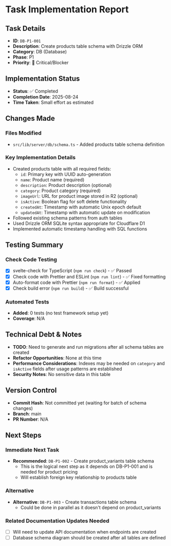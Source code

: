 # Task Implementation Report

## Task Details

- **ID**: `DB-P1-001`
- **Description**: Create products table schema with Drizzle ORM
- **Category**: DB (Database)
- **Phase**: P1
- **Priority**: 🔴 Critical/Blocker

## Implementation Status

- **Status**: ✅ Completed
- **Completion Date**: 2025-08-24
- **Time Taken**: Small effort as estimated

## Changes Made

### Files Modified

- `src/lib/server/db/schema.ts` - Added products table schema definition

### Key Implementation Details

- Created products table with all required fields:
  - `id`: Primary key with UUID auto-generation
  - `name`: Product name (required)
  - `description`: Product description (optional)
  - `category`: Product category (required)
  - `imageUrl`: URL for product image stored in R2 (optional)
  - `isActive`: Boolean flag for soft delete functionality
  - `createdAt`: Timestamp with automatic Unix epoch default
  - `updatedAt`: Timestamp with automatic update on modification
- Followed existing schema patterns from auth tables
- Used Drizzle ORM SQLite syntax appropriate for Cloudflare D1
- Implemented automatic timestamp handling with SQL functions

## Testing Summary

### Check Code Testing

- [x] svelte-check for TypeScript (`npm run check`) - ✅ Passed
- [x] Check code with Prettier and ESLint (`npm run lint`) - ✅ Fixed formatting
- [x] Auto-format code with Prettier (`npm run format`) - ✅ Applied
- [x] Check build error (`npm run build`) - ✅ Build successful

### Automated Tests

- **Added**: 0 tests (no test framework setup yet)
- **Coverage**: N/A

## Technical Debt & Notes

- **TODO**: Need to generate and run migrations after all schema tables are created
- **Refactor Opportunities**: None at this time
- **Performance Considerations**: Indexes may be needed on `category` and `isActive` fields after usage patterns are established
- **Security Notes**: No sensitive data in this table

## Version Control

- **Commit Hash**: Not committed yet (waiting for batch of schema changes)
- **Branch**: main
- **PR Number**: N/A

## Next Steps

### Immediate Next Task

- **Recommended**: `DB-P1-002` - Create product_variants table schema
  - This is the logical next step as it depends on DB-P1-001 and is needed for product pricing
  - Will establish foreign key relationship to products table

### Alternative

- **Alternative**: `DB-P1-003` - Create transactions table schema
  - Could be done in parallel as it doesn't depend on product_variants

### Related Documentation Updates Needed

- [ ] Will need to update API documentation when endpoints are created
- [ ] Database schema diagram should be created after all tables are defined
